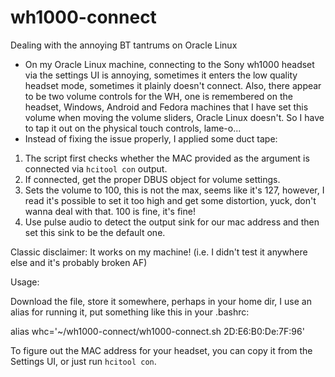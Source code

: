# wh1000-connect
Dealing with the annoying BT tantrums on Oracle Linux

- On my Oracle Linux machine, connecting to the Sony wh1000 headset via the settings UI is annoying, sometimes it enters the low quality headset mode, sometimes it plainly doesn't connect. Also, there appear to be two volume controls for the WH, one is remembered on the headset, Windows, Android and Fedora machines that I have set this volume when moving the volume sliders, Oracle Linux doesn't. So I have to tap it out on the physical touch controls, lame-o...
- Instead of fixing the issue properly, I applied some duct tape:
1) The script first checks whether the MAC provided as the argument is connected via `hcitool con` output.
2) If connected, get the proper DBUS object for volume settings.
3) Sets the volume to 100, this is not the max, seems like it's 127, however, I read it's possible to set it too high and get some distortion, yuck, don't wanna deal with that. 100 is fine, it's fine!
4) Use pulse audio to detect the output sink for our mac address and then set this sink to be the default one.

Classic disclaimer:
It works on my machine! (i.e. I didn't test it anywhere else and it's probably broken AF)

Usage:

Download the file, store it somewhere, perhaps in your home dir, I use an alias for running it, put something like this in your .bashrc:

alias whc='~/wh1000-connect/wh1000-connect.sh 2D:E6:B0:De:7F:96'

To figure out the MAC address for your headset, you can copy it from the Settings UI, or just run `hcitool con`.
